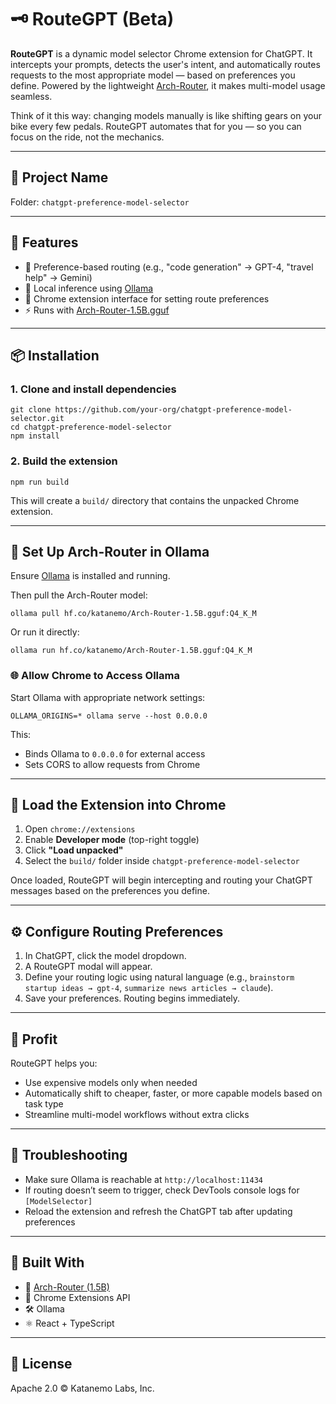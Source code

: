 # 🗝️ RouteGPT (Beta)

**RouteGPT** is a dynamic model selector Chrome extension for ChatGPT. It intercepts your prompts, detects the user's intent, and automatically routes requests to the most appropriate model — based on preferences you define. Powered by the lightweight [Arch-Router](https://huggingface.co/katanemo/Arch-Router-1.5B.gguf), it makes multi-model usage seamless.

Think of it this way: changing models manually is like shifting gears on your bike every few pedals. RouteGPT automates that for you — so you can focus on the ride, not the mechanics.

---

## 📁 Project Name

Folder: `chatgpt-preference-model-selector`

---

## 🚀 Features

* 🧠 Preference-based routing (e.g., "code generation" → GPT-4, "travel help" → Gemini)
* 🤖 Local inference using [Ollama](https://ollama.com)
* 📙 Chrome extension interface for setting route preferences
* ⚡ Runs with [Arch-Router-1.5B.gguf](https://huggingface.co/katanemo/Arch-Router-1.5B.gguf)

---

## 📦 Installation

### 1. Clone and install dependencies

```
git clone https://github.com/your-org/chatgpt-preference-model-selector.git
cd chatgpt-preference-model-selector
npm install
```

### 2. Build the extension

```
npm run build
```

This will create a `build/` directory that contains the unpacked Chrome extension.

---

## 🧠 Set Up Arch-Router in Ollama

Ensure [Ollama](https://ollama.com/download) is installed and running.

Then pull the Arch-Router model:

```
ollama pull hf.co/katanemo/Arch-Router-1.5B.gguf:Q4_K_M
```

Or run it directly:

```
ollama run hf.co/katanemo/Arch-Router-1.5B.gguf:Q4_K_M
```

### 🌐 Allow Chrome to Access Ollama

Start Ollama with appropriate network settings:

```
OLLAMA_ORIGINS=* ollama serve --host 0.0.0.0
```

This:

* Binds Ollama to `0.0.0.0` for external access
* Sets CORS to allow requests from Chrome

---

## 📩 Load the Extension into Chrome

1. Open `chrome://extensions`
2. Enable **Developer mode** (top-right toggle)
3. Click **"Load unpacked"**
4. Select the `build/` folder inside `chatgpt-preference-model-selector`

Once loaded, RouteGPT will begin intercepting and routing your ChatGPT messages based on the preferences you define.

---

## ⚙️ Configure Routing Preferences

1. In ChatGPT, click the model dropdown.
2. A RouteGPT modal will appear.
3. Define your routing logic using natural language (e.g., `brainstorm startup ideas → gpt-4`, `summarize news articles → claude`).
4. Save your preferences. Routing begins immediately.

---

## 💸 Profit

RouteGPT helps you:

* Use expensive models only when needed
* Automatically shift to cheaper, faster, or more capable models based on task type
* Streamline multi-model workflows without extra clicks

---

## 🧪 Troubleshooting

* Make sure Ollama is reachable at `http://localhost:11434`
* If routing doesn’t seem to trigger, check DevTools console logs for `[ModelSelector]`
* Reload the extension and refresh the ChatGPT tab after updating preferences

---

## 🧱 Built With

* 🧠 [Arch-Router (1.5B)](https://huggingface.co/katanemo/Arch-Router-1.5B.gguf)
* 📙 Chrome Extensions API
* 🛠️ Ollama
* ⚛️ React + TypeScript

---

## 📜 License

Apache 2.0 © Katanemo Labs, Inc.
